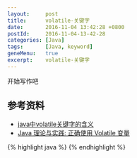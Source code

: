 ```yaml
---
layout:     post
title:      volatile-关键字
date:       2016-11-04 13:42:28 +0800
postId:     2016-11-04-13-42-28
categories: [Java]
tags:       [Java, keyword]
geneMenu:   true
excerpt:    volatile-关键字
---
```


开始写作吧

## 参考资料

* [java中volatile关键字的含义](http://www.cnblogs.com/aigongsi/archive/2012/04/01/2429166.html)
* [Java 理论与实践: 正确使用 Volatile 变量](http://www.ibm.com/developerworks/cn/java/j-jtp06197.html)

{% highlight java %}
{% endhighlight %}
